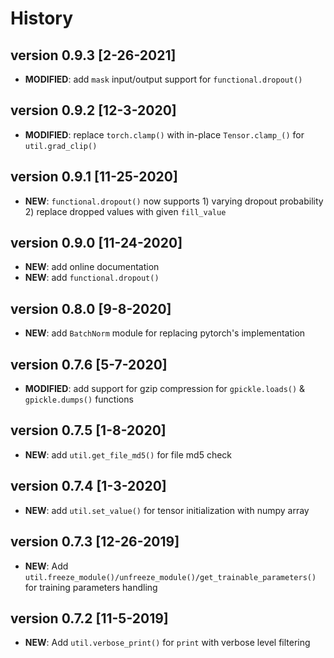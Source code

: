 # History

## version 0.9.3 [2-26-2021]
* **MODIFIED**: add `mask` input/output support for `functional.dropout()`

## version 0.9.2 [12-3-2020]
* **MODIFIED**: replace `torch.clamp()` with in-place `Tensor.clamp_()` for `util.grad_clip()`

## version 0.9.1 [11-25-2020]
* **NEW**: `functional.dropout()` now supports 1) varying dropout probability 2) replace dropped values with given `fill_value`

## version 0.9.0 [11-24-2020]
* **NEW**: add online documentation
* **NEW**: add `functional.dropout()`

## version 0.8.0 [9-8-2020]
* **NEW**: add `BatchNorm` module for replacing pytorch's implementation

## version 0.7.6 [5-7-2020]
* **MODIFIED**: add support for gzip compression for `gpickle.loads()` & `gpickle.dumps()` functions

## version 0.7.5 [1-8-2020]
* **NEW**: add `util.get_file_md5()` for file md5 check

## version 0.7.4 [1-3-2020]
* **NEW**: add `util.set_value()` for tensor initialization with numpy array

## version 0.7.3 [12-26-2019]
* **NEW**: Add `util.freeze_module()/unfreeze_module()/get_trainable_parameters()` for training parameters handling

## version 0.7.2 [11-5-2019]
* **NEW**: Add `util.verbose_print()` for `print` with verbose level filtering 
